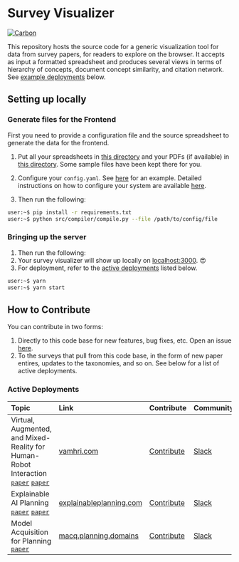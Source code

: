 # Survey Visualizer

[![Carbon](https://img.shields.io/badge/design-carbon-blue)](https://www.carbondesignsystem.com/)

This repository hosts the source code for a generic visualization tool for data from survey papers, for readers to explore on the browser.
It accepts as input a formatted spreadsheet and produces several views in terms of hierarchy of concepts,
document concept similarity, and citation network. See [example deployments](#active-deployments) below.

## Setting up locally

### Generate files for the Frontend

First you need to provide a configuration file and the source spreadsheet to generate the data for the frontend.

1. Put all your spreadsheets in [this directory](./src/compiler/data/) and your PDFs (if available) in [this directory](./src/compiler/pdfs/). Some sample files have been kept there for you.
2. Configure your `config.yaml`. See [here](./src/config.yaml) for an example. Detailed instructions on how to configure your system are available [here](./src/README.md).

3. Then run the following:

```bash
user:~$ pip install -r requirements.txt
user:~$ python src/compiler/compile.py --file /path/to/config/file
```

### Bringing up the server

1. Then run the following:
2. Your survey visualizer will show up locally on [localhost:3000](http://localhost:3000). 😍
3. For deployment, refer to the [active deployments](#active-deployments) listed below.

```bash
user:~$ yarn
user:~$ yarn start
```

## How to Contribute

You can contribute in two forms:

1. Directly to this code base for new features, bug fixes, etc. Open an issue [here](https://github.com/TathagataChakraborti/survey-visualizer/issues/new/choose).
2. To the surveys that pull from this code base, in the form of new paper entires, updates to the taxonomies, and so on. See below for a list of active deployments.

### Active Deployments

| Topic | Link | Contribute | Community |
| :----- | :----- | :----- | :----- |
| Virtual, Augmented, and Mixed-Reality for <br/> Human-Robot Interaction [`paper`](https://arxiv.org/abs/2202.11249) [`paper`](https://ieeexplore.ieee.org/document/8673071) | [vamhri.com](http://ibm.biz/vam-hri) | [Contribute](https://github.com/miwalker/survey-visualizer/issues/new/choose) | [Slack](https://join.slack.com/t/vam-hri/shared_invite/zt-gjq1jtld-PzxfFywTi0qBF6CUX5julw)  |
| Explainable AI Planning [`paper`](https://www.ijcai.org/Proceedings/2020/669) [`paper`](https://ojs.aaai.org//index.php/ICAPS/article/view/3463) | [explainableplanning.com](http://ibm.biz/xaipviz) | [Contribute](https://github.com/sarathsreedharan/survey-visualizer/issues/new/choose) | [Slack](https://join.slack.com/t/xaip2021/shared_invite/zt-svdiylde-EwqOBkguynR6jKbi_UKDXA) |
| Model Acquisition for Planning [`paper`](https://drive.google.com/file/d/1WqO-PWbE7uhHVbSRnqGcJkQN2-Hpquh2/view?usp=sharing) | [macq.planning.domains](http://ibm.biz/macqviz) | [Contribute](https://github.com/QuMuLab/macq) | [Slack](https://join.slack.com/t/theplanningcommunity/shared_invite/enQtNjg0MTIzNTE3MTY4LTQ4YTRiNjhjNmVlNmEwMGMxOTQwNTZlYWM2YTk1YjdkZmIyMTU5MzRjZjYzOWYxMjJkNGM3YTM2MWI0MmM2MGY) |



